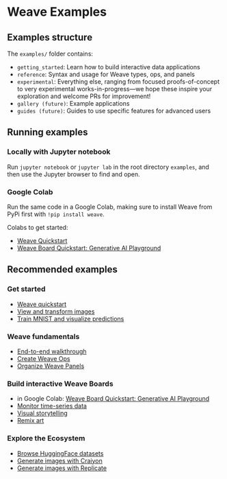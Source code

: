 # Weave Examples

## Examples structure 

The `examples/` folder contains:
* `getting_started`: Learn how to build interactive data applications
* `reference`: Syntax and usage for Weave types, ops, and panels
* `experimental`:  Everything else, ranging from focused proofs-of-concept to very experimental works-in-progress—we hope these inspire your exploration and welcome PRs for improvement!
* `gallery (future)`: Example applications
* `guides (future)`: Guides to use specific features for advanced users


## Running examples

### Locally with Jupyter notebook

Run `jupyter notebook` or `jupyter lab` in the root directory `examples`, and then use the Jupyter browser to find and open.

### Google Colab

Run the same code in a Google Colab, making sure to install Weave from PyPi first with `!pip install weave`.

Colabs to get started:
* [Weave Quickstart](https://colab.research.google.com/drive/1TwlhvvoWIHKDtRUu6eW0NMRq0GzGZ9oX)
* [Weave Board Quickstart: Generative AI Playground](https://colab.research.google.com/drive/1gcR-ucIgjDbDEBFykEpJ3kkBoBQ84Ipr)

## Recommended examples

### Get started

- [Weave quickstart](../examples/getting_started/0_weave_demo_quickstart.ipynb)
- [View and transform images](../examples/getting_started/2_images_gen.ipynb)
- [Train MNIST and visualize predictions](../examples/experimental/mnist_train.ipynb)

### Weave fundamentals

- [End-to-end walkthrough](../examples/getting_started/1_weave_demo.ipynb)
- [Create Weave Ops](../examples/reference/create_ops.ipynb)
- [Organize Weave Panels](../examples/experimental/layout_panels.ipynb)

### Build interactive Weave Boards

- in Google Colab: [Weave Board Quickstart: Generative AI Playground](https://colab.research.google.com/drive/1gcR-ucIgjDbDEBFykEpJ3kkBoBQ84Ipr)
- [Monitor time-series data](../examples/experimental/app/Monitor.ipynb)
- [Visual storytelling](../examples/experimental/skip_test/Diffusion%20explore.ipynb)
- [Remix art](../examples/experimental/app/art_explore.ipynb)

### Explore the Ecosystem

- [Browse HuggingFace datasets](../examples/experimental/huggingface_datasets.ipynb)
- [Generate images with Craiyon](../examples/experimental/image_gen_craiyon.ipynb)
- [Generate images with Replicate](../examples/experimental/skip_test/image_gen_replicate.ipynb)
